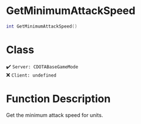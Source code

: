 # GetMinimumAttackSpeed
```lua
int GetMinimumAttackSpeed()
```
# Class
✔️ `Server: CDOTABaseGameMode`  
❌ `Client: undefined`  

# Function Description
Get the minimum attack speed for units.
